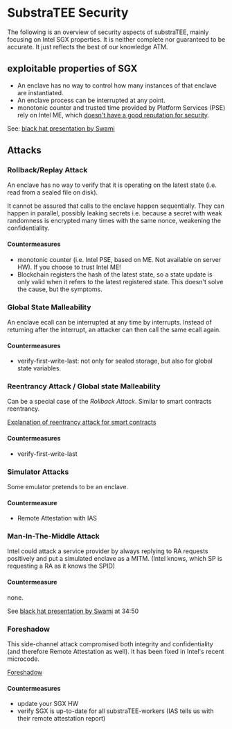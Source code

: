 # SubstraTEE Security

The following is an overview of security aspects of substraTEE, mainly focusing on Intel SGX properties. It is neither complete nor guaranteed to be accurate. It just reflects the best of our knowledge ATM.

## exploitable properties of SGX

* An enclave has no way to control how many instances of that enclave are instantiated.
* An enclave process can be interrupted at any point. 
* monotonic counter and trusted time provided by Platform Services (PSE) rely on Intel ME, which [doesn't have a good reputation for security](https://en.wikipedia.org/wiki/Intel_Management_Engine#Security_vulnerabilities).

See: [black hat presentation by Swami](https://youtu.be/0ZxBO3vLB-A)

## Attacks

### Rollback/Replay Attack

An enclave has no way to verify that it is operating on the latest state (i.e. read from a sealed file on disk).

It cannot be assured that calls to the enclave happen sequentially. They can happen in parallel, possibly leaking secrets i.e. because a secret with weak randomness is encrypted many times with the same nonce, weakening the confidentiality.

#### Countermeasures

* monotonic counter (i.e. Intel PSE, based on ME. Not available on server HW). If you choose to trust Intel ME!
* Blockchain registers the hash of the latest state, so a state update is only valid when it refers to the latest registered state. This doesn't solve the cause, but the symptoms.

### Global State Malleability
An enclave ecall can be interrupted at any time by interrupts. Instead of returning after the interrupt, an attacker can then call the same ecall again.

#### Countermeasures

* verify-first-write-last: not only for sealed storage, but also for global state variables.

### Reentrancy Attack / Global state Malleability

Can be a special case of the *Rollback Attack*.
Similar to smart contracts reentrancy.

[Explanation of reentrancy attack for smart contracts](https://medium.com/@gus_tavo_guim/reentrancy-attack-on-smart-contracts-how-to-identify-the-exploitable-and-an-example-of-an-attack-4470a2d8dfe4)

#### Countermeasures

* verify-first-write-last

### Simulator Attacks

Some emulator pretends to be an enclave.

#### Countermeasure

* Remote Attestation with IAS

### Man-In-The-Middle Attack

Intel could attack a service provider by always replying to RA requests positively and put a simulated enclave as a MITM.
(Intel knows, which SP is requesting a RA as it knows the SPID)

#### Countermeasure

none.

See [black hat presentation by Swami](https://youtu.be/0ZxBO3vLB-A) at 34:50

### Foreshadow

This side-channel attack compromised both integrity and confidentiality (and therefore Remote Attestation as well). It has been fixed in Intel's recent microcode.

[Foreshadow](https://en.wikipedia.org/wiki/Foreshadow_(security_vulnerability))

#### Countermeasures

* update your SGX HW
* verify SGX is up-to-date for all substraTEE-workers (IAS tells us with their remote attestation report)
